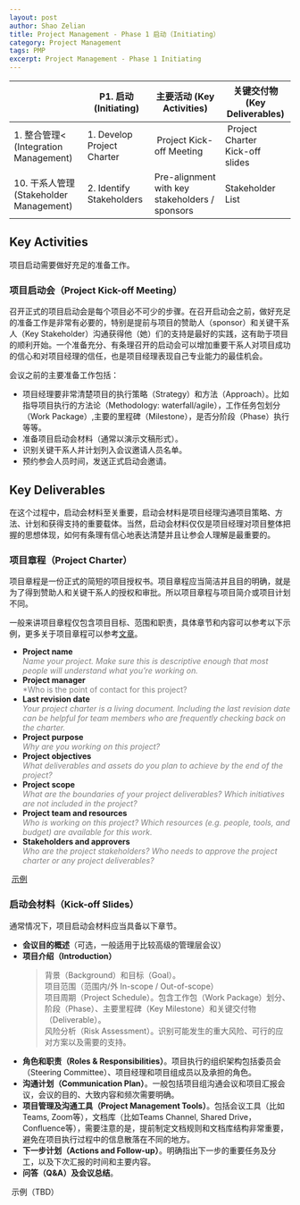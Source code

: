 ```yaml
---
layout: post
author: Shao Zelian
title: Project Management - Phase 1 启动（Initiating）
category: Project Management
tags: PMP
excerpt: Project Management - Phase 1 Initiating
---
```


<div class="special__table"></div>

| &nbsp;                                  | P1. 启动 (Initiating)                         | 主要活动 (Key Activities)                                                                         | 关键交付物 (Key Deliverables)                                                                                                                         |
| --------------------------------------- | --------------------------------------------- | ------------------------------------------------------------------------------------------------- | ----------------------------------------------------------------------------------------------------------------------------------------------------- |
| 1. 整合管理< (Integration Management)   | <a name="1-P1">1. Develop Project Charter</a> | <i class="fa fa-star"></i>&nbsp;Project Kick-off Meeting&nbsp;<i class="fas fa-calendar-day"></i> | <i class="fa fa-star"></i>&nbsp;Project Charter&nbsp;<i class="fas fa-file-word"></i><br/>Kick-off slides&nbsp;<i class="fas fa-file-powerpoint"></i> |
| 10. 干系人管理 (Stakeholder Management) | <a name="10-P1">2. Identify Stakeholders</a>  | Pre-alignment with key stakeholders / sponsors&nbsp;<i class="fas fa-calendar-day"></i>           | Stakeholder List&nbsp;<i class="fas fa-file-excel"></i>                                                                                               |

## Key Activities
项目启动需要做好充足的准备工作。

### 项目启动会（Project Kick-off Meeting）
召开正式的项目启动会是每个项目必不可少的步骤。在召开启动会之前，做好充足的准备工作是非常有必要的，特别是提前与项目的赞助人（sponsor）和关键干系人（Key Stakeholder）沟通获得他（她）们的支持是最好的实践，这有助于项目的顺利开始。一个准备充分、有条理召开的启动会可以增加重要干系人对项目成功的信心和对项目经理的信任，也是项目经理表现自己专业能力的最佳机会。

会议之前的主要准备工作包括：
- 项目经理要非常清楚项目的执行策略（Strategy）和方法（Approach）。比如指导项目执行的方法论（Methodology: waterfall/agile），工作任务包划分（Work Package）,主要的里程碑（Milestone），是否分阶段（Phase）执行等等。
- 准备项目启动会材料（通常以演示文稿形式）。
- 识别关键干系人并计划列入会议邀请人员名单。
- 预约参会人员时间，发送正式启动会邀请。 

## Key Deliverables
在这个过程中，启动会材料至关重要，启动会材料是项目经理沟通项目策略、方法、计划和获得支持的重要载体。当然，启动会材料仅仅是项目经理对项目整体把握的思想体现，如何有条理有信心地表达清楚并且让参会人理解是最重要的。

### 项目章程（Project Charter）

项目章程是一份正式的简短的项目授权书。项目章程应当简洁并且目的明确，就是为了得到赞助人和关键干系人的授权和审批。所以项目章程与项目简介或项目计划不同。

一般来讲项目章程仅包含项目目标、范围和职责，具体章节和内容可以参考以下示例，更多关于项目章程可以参考[文章](https://asana.com/resources/project-charter)。

- **Project name**<br/>
<span style="color: grey">*Name your project. Make sure this is descriptive enough that most people will understand what you’re working on.*</span>
- **Project manager**<br/>
<span style="color: grey">*Who is the point of contact for this project?
- **Last revision date**<br/>
<span style="color: grey">*Your project charter is a living document. Including the last revision date can be helpful for team members who are frequently checking back on the charter.*</span>
- **Project purpose**<br/>
<span style="color: grey">*Why are you working on this project?*</span>
- **Project objectives**<br/>
<span style="color: grey">*What deliverables and assets do you plan to achieve by the end of the project?*</span>
- **Project scope**<br/>
<span style="color: grey">*What are the boundaries of your project deliverables? Which initiatives are not included in the project?*</span>
- **Project team and resources**<br/>
<span style="color: grey">*Who is working on this project? Which resources (e.g. people, tools, and budget) are available for this work.*</span>
- **Stakeholders and approvers**<br/>
<span style="color: grey">*Who are the project stakeholders? Who needs to approve the project charter or any project deliverables?*</span>

<i class="fas fa-file-word"></i>&nbsp;[示例](/assets/data/project-charter-example.docx)

### 启动会材料（Kick-off Slides）

通常情况下，项目启动会材料应当具备以下章节。
- **会议目的概述**（可选，一般适用于比较高级的管理层会议）
- **项目介绍（Introduction）**
    > 背景（Background）和目标（Goal）。<br/>
    > 项目范围（范围内/外 In-scope / Out-of-scope）<br/>
    > 项目周期（Project Schedule）。包含工作包（Work Package）划分、阶段（Phase）、主要里程碑（Key Milestone）和关键交付物（Deliverable）。<br/>
    > 风险分析（Risk Assessment）。识别可能发生的重大风险、可行的应对方案以及需要的支持。
- **角色和职责（Roles & Responsibilities）**。项目执行的组织架构包括委员会（Steering Committee）、项目经理和项目组成员以及承担的角色。
- **沟通计划（Communication Plan）**。一般包括项目组沟通会议和项目汇报会议，会议的目的、大致内容和频次需要明确。
- **项目管理及沟通工具（Project Management Tools）**。包括会议工具（比如Teams, Zoom等），文档库（比如Teams Channel, Shared Drive，Confluence等），需要注意的是，提前制定文档规则和文档库结构非常重要，避免在项目执行过程中的信息散落在不同的地方。
- **下一步计划（Actions and Follow-up）**。明确指出下一步的重要任务及分工，以及下次汇报的时间和主要内容。
- **问答（Q&A）及会议总结**。

<i class="fas fa-file-powerpoint"></i>&nbsp;示例（TBD）
